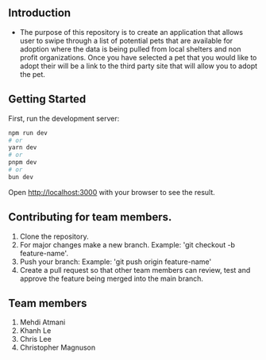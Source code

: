 
## Introduction
- The purpose of this repository is to create an application that allows user to swipe through a list of potential pets that are available for adoption where the data is being pulled from local shelters and
  non profit organizations. Once you have selected a pet that you would like to adopt their will be a link to the third party site that will allow you to adopt the pet. 

## Getting Started

First, run the development server:

```bash
npm run dev
# or
yarn dev
# or
pnpm dev
# or
bun dev
```

Open [http://localhost:3000](http://localhost:3000) with your browser to see the result.

## Contributing for team members.
1. Clone the repository.
2. For major changes make a new branch. Example: 'git checkout -b feature-name'.
3. Push your branch: Example: 'git push origin feature-name'
4. Create a pull request so that other team members can review, test and approve the feature being merged into the main branch. 

## Team members
1. Mehdi Atmani
2. Khanh Le
3. Chris Lee
4. Christopher Magnuson